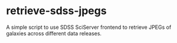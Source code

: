 # retrieve-sdss-jpegs
A simple script to use SDSS SciServer frontend to retrieve JPEGs of galaxies across different data releases.
